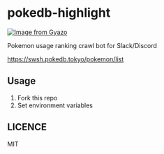 # pokedb-highlight

[![Image from Gyazo](https://i.gyazo.com/a3cdc6aca5c3cf0b23533515172d70e7.png)](https://gyazo.com/a3cdc6aca5c3cf0b23533515172d70e7)

Pokemon usage ranking crawl bot for Slack/Discord

https://swsh.pokedb.tokyo/pokemon/list

## Usage

1. Fork this repo
2. Set environment variables

## LICENCE

MIT
